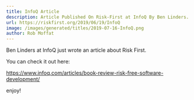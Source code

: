 ```yaml
---
title: InfoQ Article
description: Article Published On Risk-First at InfoQ By Ben Linders.
url: https://riskfirst.org/2019/06/19/InfoQ
image: /images/generated/titles/2019-07-16-InfoQ.png
author: Rob Moffat
---
```


Ben Linders at InfoQ just wrote an article about Risk First.  

You can check it out here:  

https://www.infoq.com/articles/book-review-risk-free-software-development/

enjoy!